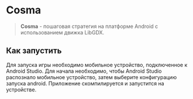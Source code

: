 # Cosma

>**Cosma** - пошаговая стратегия на платформе Android с использованием движка LibGDX. 

## Как запустить
Для запуска игры необходимо мобильное устройство, подключенное к Android Studio. Для начала необходимо, чтобы Android Studio распознало мобильное устройство, затем выберите конфигурацию запуска android.
Приложение скомпилируется и запустится на устройстве.

